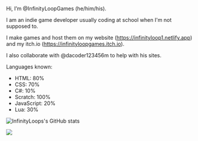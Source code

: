 Hi, I’m @InfinityLoopGames (he/him/his).

I am an indie game developer usually coding at school when I'm not supposed to.

I make games and host them on my website (https://infinityloop1.netlify.app) and my itch.io (https://infinityloopgames.itch.io).

I also collaborate with @dacoder123456m to help with his sites.

Languages known:
- HTML: 80%
- CSS: 70%
- C#: 10%
- Scratch: 100%
- JavaScript: 20%
- Lua: 30%

![InfinityLoops's GitHub stats](https://github-readme-stats.vercel.app/api?username=InfinityLoopGames&show_icons=true&theme=transparent)

![](https://komarev.com/ghpvc/?username=InfinityLoopGames&color=00fefc)

<!---
InfinityLoopGames/InfinityLoopGames is a ✨ special ✨ repository because its `README.md` (this file) appears on your GitHub profile.
You can click the Preview link to take a look at your changes.
--->
